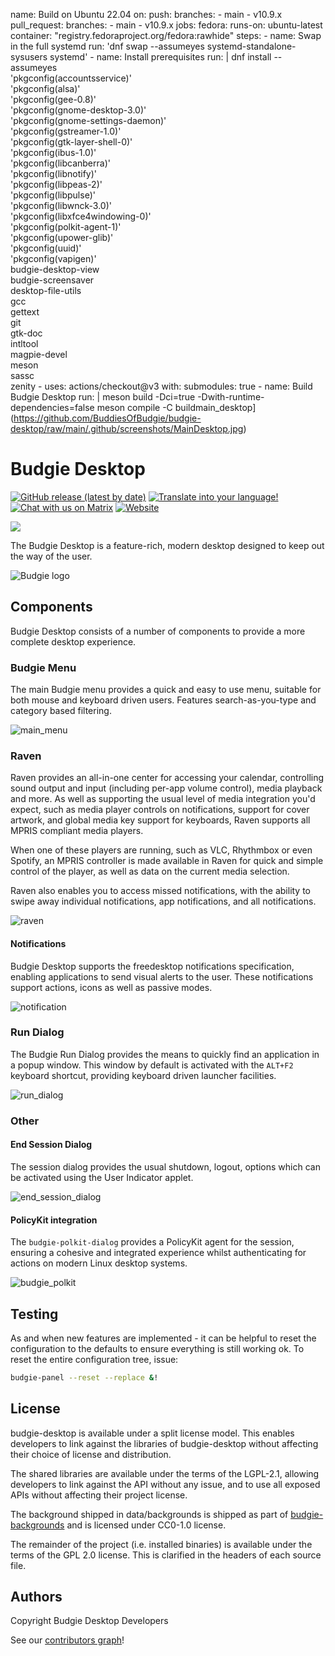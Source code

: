 name: Build on Ubuntu 22.04
on:
  push:
    branches:
      - main
      - v10.9.x
  pull_request:
    branches:
      - main
      - v10.9.x
jobs:
  fedora:
    runs-on: ubuntu-latest
    container: "registry.fedoraproject.org/fedora:rawhide"
    steps:
      - name: Swap in the full systemd
        run: 'dnf swap --assumeyes systemd-standalone-sysusers systemd'
      - name: Install prerequisites
        run: |
          dnf install --assumeyes \
            'pkgconfig(accountsservice)' \
            'pkgconfig(alsa)' \
            'pkgconfig(gee-0.8)' \
            'pkgconfig(gnome-desktop-3.0)' \
            'pkgconfig(gnome-settings-daemon)' \
            'pkgconfig(gstreamer-1.0)' \
            'pkgconfig(gtk-layer-shell-0)' \
            'pkgconfig(ibus-1.0)' \
            'pkgconfig(libcanberra)' \
            'pkgconfig(libnotify)' \
            'pkgconfig(libpeas-2)' \
            'pkgconfig(libpulse)' \
            'pkgconfig(libwnck-3.0)' \
            'pkgconfig(libxfce4windowing-0)' \
            'pkgconfig(polkit-agent-1)' \
            'pkgconfig(upower-glib)' \
            'pkgconfig(uuid)' \
            'pkgconfig(vapigen)' \
            budgie-desktop-view \
            budgie-screensaver \
            desktop-file-utils \
            gcc \
            gettext \
            git \
            gtk-doc \
            intltool \
            magpie-devel \
            meson \
            sassc \
            zenity
      - uses: actions/checkout@v3
        with:
          submodules: true
      - name: Build Budgie Desktop
        run: |
          meson build -Dci=true -Dwith-runtime-dependencies=false
          meson compile -C buildmain_desktop](https://github.com/BuddiesOfBudgie/budgie-desktop/raw/main/.github/screenshots/MainDesktop.jpg)

# Budgie Desktop

[![GitHub release (latest by date)](https://img.shields.io/github/v/release/BuddiesOfBudgie/budgie-desktop)](https://github.com/BuddiesOfBudgie/budgie-desktop/releases)
[![Translate into your language!](https://img.shields.io/badge/help%20translate-Transifex-4AB)](https://www.transifex.com/buddiesofbudgie/budgie-10)
[![Chat with us on Matrix](https://img.shields.io/badge/chat-on%20Matrix-%230098D4)](https://matrix.to/#/#buddies-of-budgie:matrix.org)
[![Website](https://img.shields.io/website?url=https%3A%2F%2Fbuddiesofbudgie.org&style=flat-square)](https://buddiesofbudgie.org)

[![](https://opencollective.com/buddies-of-budgie/tiers/backer.svg?avatarHeight=96)](https://opencollective.com/buddies-of-budgie)

The Budgie Desktop is a feature-rich, modern desktop designed to keep out the way of the user.

![Budgie logo](https://github.com/BuddiesOfBudgie/budgie-desktop/raw/main/.github/logo.png)

## Components

Budgie Desktop consists of a number of components to provide a more complete desktop experience.

### Budgie Menu

The main Budgie menu provides a quick and easy to use menu, suitable for both mouse and keyboard driven users. Features search-as-you-type and category based filtering.

![main_menu](https://github.com/BuddiesOfBudgie/budgie-desktop/raw/main/.github/screenshots/BudgieMenu.jpg)

### Raven

Raven provides an all-in-one center for accessing your calendar, controlling sound output and input (including per-app volume control), media playback and more. As well as supporting the usual level of media integration you'd expect, such as media player controls on notifications, support for cover artwork, and global media key support for keyboards, Raven supports all MPRIS compliant media players.

When one of these players are running, such as VLC, Rhythmbox or even Spotify, an MPRIS controller is made available in Raven for quick and simple control of the player, as well as data on the current media selection.

Raven also enables you to access missed notifications, with the ability to swipe away individual notifications, app notifications, and all notifications.

![raven](https://github.com/BuddiesOfBudgie/budgie-desktop/raw/main/.github/screenshots/Raven-WidgetView.jpg)

#### Notifications

Budgie Desktop supports the freedesktop notifications specification, enabling applications to send visual alerts to the user. These notifications support actions, icons as well as passive modes.

![notification](https://github.com/BuddiesOfBudgie/budgie-desktop/raw/main/.github/screenshots/Notification.png)

### Run Dialog

The Budgie Run Dialog provides the means to quickly find an application in a popup window. This window by default is activated with the `ALT+F2` keyboard shortcut, providing keyboard driven launcher facilities.

![run_dialog](https://github.com/BuddiesOfBudgie/budgie-desktop/raw/main/.github/screenshots/BudgieRunDialog.jpg)

### Other

#### End Session Dialog

The session dialog provides the usual shutdown, logout, options which can be activated using the User Indicator applet.

![end_session_dialog](https://github.com/BuddiesOfBudgie/budgie-desktop/raw/main/.github/screenshots/EndSession.png)

#### PolicyKit integration

The `budgie-polkit-dialog` provides a PolicyKit agent for the session, ensuring a cohesive and integrated experience whilst authenticating for actions on modern Linux desktop systems.

![budgie_polkit](https://github.com/BuddiesOfBudgie/budgie-desktop/raw/main/.github/screenshots/Polkit.jpg)

## Testing

As and when new features are implemented - it can be helpful to reset the configuration to the defaults to ensure everything is still working ok. To reset the entire configuration tree, issue:

```bash
budgie-panel --reset --replace &!
```

## License

budgie-desktop is available under a split license model. This enables developers to link against the libraries of budgie-desktop without affecting their choice of license and distribution.

The shared libraries are available under the terms of the LGPL-2.1, allowing developers to link against the API without any issue, and to use all exposed APIs without affecting their project license.

The background shipped in data/backgrounds is shipped as part of [budgie-backgrounds](https://github.com/BuddiesOfBudgie/budgie-backgrounds) and is licensed under CC0-1.0 license.

The remainder of the project (i.e. installed binaries) is available under the terms of the GPL 2.0 license. This is clarified in the headers of each source file.

## Authors

Copyright Budgie Desktop Developers

See our [contributors graph](https://github.com/BuddiesOfBudgie/budgie-desktop/graphs/contributors)!
